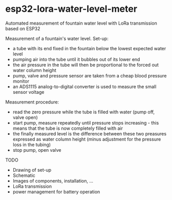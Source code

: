 # esp32-lora-water-level-meter
Automated measurement of fountain water level with LoRa transmission based on ESP32

Measurement of a fountain's water level. Set-up:
* a tube with its end fixed in the fountain below the lowest expected water level
* pumping air into the tube until it bubbles out of its lower end
* the air pressure in the tube will then be proportional to the forced out water column height
* pump, valve and pressure sensor are taken from a cheap blood pressure monitor
* an ADS1115 analog-to-digital converter is used to measure the small sensor voltage

Measurement procedure:
* read the zero pressure while the tube is filled with water (pump off, valve open)
* start pump, measure repeatedly until pressure stops increasing - this means that the tube is now completely filled with air
* the finally measured level is the difference between these two preasures expressed as water column height (minus adjustment for the pressure loss in the tubing)
* stop pump, open valve

TODO
* Drawing of set-up
* Schematic
* Images of components, installation, ...
* LoRa transmission
* power management for battery operation
